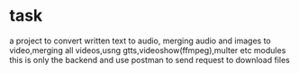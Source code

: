 # task

a project to convert written text to audio, merging audio and images to video,merging all videos,usng gtts,videoshow(ffmpeg),multer etc modules this is only the backend and use postman to send request to download files
